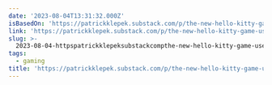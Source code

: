 ```yaml
---
date: '2023-08-04T13:31:32.000Z'
isBasedOn: 'https://patrickklepek.substack.com/p/the-new-hello-kitty-game-uses-kindness'
link: 'https://patrickklepek.substack.com/p/the-new-hello-kitty-game-uses-kindness'
slug: >-
  2023-08-04-httpspatrickklepeksubstackcompthe-new-hello-kitty-game-uses-kindness
tags:
  - gaming
title: 'https://patrickklepek.substack.com/p/the-new-hello-kitty-game-uses-kindness'
---
```


